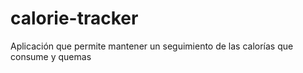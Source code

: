 # calorie-tracker
Aplicación que permite mantener un seguimiento de las calorías que consume y quemas

